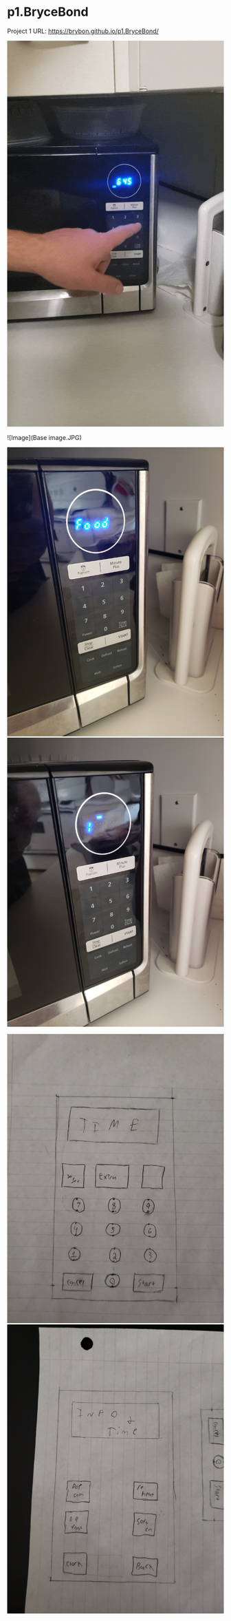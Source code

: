 # p1.BryceBond

Project 1 URL: https://brybon.github.io/p1.BryceBond/

![](Microwave.gif)

![Image](Base image.JPG)

![Image](https://github.com/BryBon/p1.BryceBond/blob/Images/Reheat%201.JPG)
![Image](https://github.com/BryBon/p1.BryceBond/blob/Images/Reheat%202.JPG)

![Image](https://github.com/BryBon/p1.BryceBond/blob/Images/Sketch%201.JPG)
![Image](https://github.com/BryBon/p1.BryceBond/blob/Images/Sketch%202.JPG)
